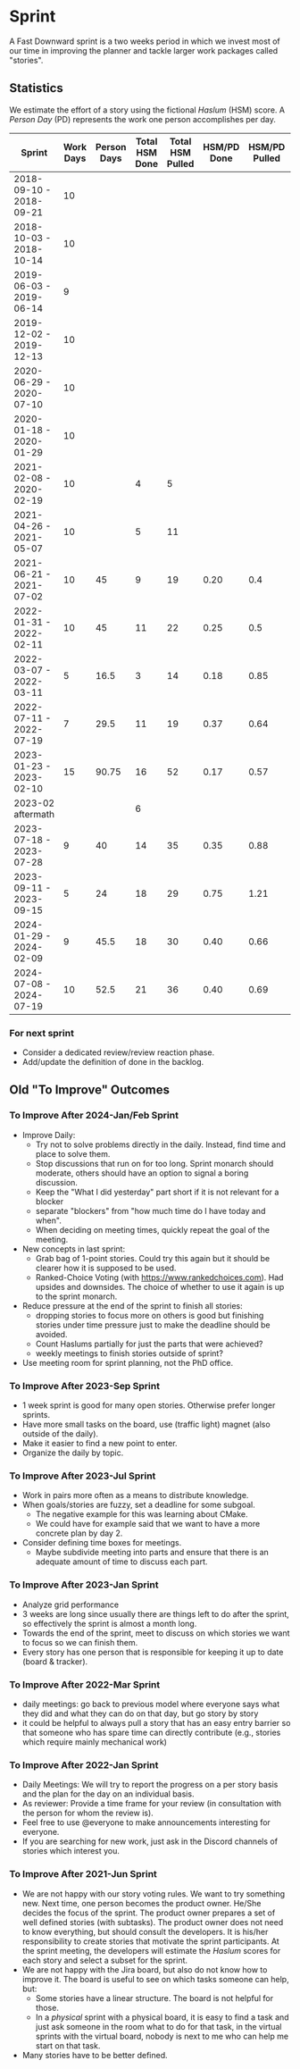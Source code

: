 # Sprint

A Fast Downward sprint is a two weeks period in which we invest most of
our time in improving the planner and tackle larger work packages called
"stories".

## Statistics

We estimate the effort of a story using the fictional *Haslum* (HSM)
score. A *Person Day* (PD) represents the work one person accomplishes
per day.

| Sprint                  | Work Days | Person Days | Total HSM Done | Total HSM Pulled | HSM/PD Done | HSM/PD Pulled | Satisfaction /5 | Queen/King |
| ----------------------- | --------- | ----------- | ---- | ------ | ---- | ------ | -------------------- | ---------- |
| 2018-09-10 - 2018-09-21 | 10 |       |    |    |      |      |     | Gabi (first Scrum sprint) |
| 2018-10-03 - 2018-10-14 | 10 |       |    |    |      |      |     | Gabi |
| 2019-06-03 - 2019-06-14 |  9 |       |    |    |      |      |     | Florian |
| 2019-12-02 - 2019-12-13 | 10 |       |    |    |      |      |     | Florian |
| 2020-06-29 - 2020-07-10 | 10 |       |    |    |      |      |     | Gabi |
| 2020-01-18 - 2020-01-29 | 10 |       |    |    |      |      |     | Gabi |
| 2021-02-08 - 2020-02-19 | 10 |       |  4 |  5 |      |      |     | Salomé |
| 2021-04-26 - 2021-05-07 | 10 |       |  5 | 11 |      |      |     | Silvan |
| 2021-06-21 - 2021-07-02 | 10 | 45    |  9 | 19 | 0.20 | 0.4  | 4   | Patrick |
| 2022-01-31 - 2022-02-11 | 10 | 45    | 11 | 22 | 0.25 | 0.5  | 4.4 | Patrick |
| 2022-03-07 - 2022-03-11 |  5 | 16.5  |  3 | 14 | 0.18 | 0.85 | 4   | Silvan |
| 2022-07-11 - 2022-07-19 |  7 | 29.5  | 11 | 19 | 0.37 | 0.64 | 3.7 | Gabi |
| 2023-01-23 - 2023-02-10 | 15 | 90.75 | 16 | 52 | 0.17 | 0.57 | 4.3 | Salomé (Clemens retreat organization) |
| 2023-02 aftermath       |    |       |  6 |    |      |      |     | |
| 2023-07-18 - 2023-07-28 |  9 | 40    | 14 | 35 | 0.35 | 0.88 | 4   | Remo |
| 2023-09-11 - 2023-09-15 |  5 | 24    | 18 | 29 | 0.75 | 1.21 | 4.3 | Simon |
| 2024-01-29 - 2024-02-09 |  9 | 45.5  | 18 | 30 | 0.40 | 0.66 | 4   | Florian |
| 2024-07-08 - 2024-07-19 | 10 | 52.5  | 21 | 36 | 0.40 | 0.69 |  3.9   | Simon|


### For next sprint

-   Consider a dedicated review/review reaction phase.
-   Add/update the definition of done in the backlog.

## Old "To Improve" Outcomes

### To Improve After 2024-Jan/Feb Sprint

-   Improve Daily:
    -   Try not to solve problems directly in the daily. Instead, find
        time and place to solve them.
    -   Stop discussions that run on for too long. Sprint monarch should
        moderate, others should have an option to signal a boring
        discussion.
    -   Keep the "What I did yesterday" part short if it is not
        relevant for a blocker
    -   separate "blockers" from "how much time do I have today and
        when".
    -   When deciding on meeting times, quickly repeat the goal of the
        meeting.
-   New concepts in last sprint:
    -   Grab bag of 1-point stories. Could try this again but it should
        be clearer how it is supposed to be used.
    -   Ranked-Choice Voting (with <https://www.rankedchoices.com>). Had
        upsides and downsides. The choice of whether to use it again is
        up to the sprint monarch.
-   Reduce pressure at the end of the sprint to finish all stories:
    -   dropping stories to focus more on others is good but finishing
        stories under time pressure just to make the deadline should be
        avoided.
    -   Count Haslums partially for just the parts that were achieved?
    -   weekly meetings to finish stories outside of sprint?
-   Use meeting room for sprint planning, not the PhD office.

### To Improve After 2023-Sep Sprint

-   1 week sprint is good for many open stories. Otherwise prefer longer
    sprints.
-   Have more small tasks on the board, use (traffic light) magnet (also
    outside of the daily).
-   Make it easier to find a new point to enter.
-   Organize the daily by topic.

### To Improve After 2023-Jul Sprint

-   Work in pairs more often as a means to distribute knowledge.
-   When goals/stories are fuzzy, set a deadline for some subgoal.
    -   The negative example for this was learning about CMake.
    -   We could have for example said that we want to have a more
        concrete plan by day 2.
-   Consider defining time boxes for meetings.
    -   Maybe subdivide meeting into parts and ensure that there is an
        adequate amount of time to discuss each part.

### To Improve After 2023-Jan Sprint

-   Analyze grid performance
-   3 weeks are long since usually there are things left to do after the
    sprint, so effectively the sprint is almost a month long.
-   Towards the end of the sprint, meet to discuss on which stories we
    want to focus so we can finish them.
-   Every story has one person that is responsible for keeping it up to
    date (board & tracker).

### To Improve After 2022-Mar Sprint

-   daily meetings: go back to previous model where everyone says what
    they did and what they can do on that day, but go story by story
-   it could be helpful to always pull a story that has an easy entry
    barrier so that someone who has spare time can directly contribute
    (e.g., stories which require mainly mechanical work)

### To Improve After 2022-Jan Sprint

-   Daily Meetings: We will try to report the progress on a per story
    basis and the plan for the day on an individual basis.
-   As reviewer: Provide a time frame for your review (in consultation
    with the person for whom the review is).
-   Feel free to use @everyone to make announcements interesting for
    everyone.
-   If you are searching for new work, just ask in the Discord channels
    of stories which interest you.

### To Improve After 2021-Jun Sprint

-   We are not happy with our story voting rules. We want to try
    something new. Next time, one person becomes the product owner.
    He/She decides the focus of the sprint. The product owner prepares a
    set of well defined stories (with subtasks). The product owner does
    not need to know everything, but should consult the developers. It
    is his/her responsibility to create stories that motivate the sprint
    participants. At the sprint meeting, the developers will estimate
    the *Haslum* scores for each story and select a subset for the
    sprint.
-   We are not happy with the Jira board, but also do not know how to
    improve it. The board is useful to see on which tasks someone can
    help, but:
    -   Some stories have a linear structure. The board is not helpful
        for those.
    -   In a *physical* sprint with a physical board, it is easy to find
        a task and just ask someone in the room what to do for that
        task, in the virtual sprints with the virtual board, nobody is
        next to me who can help me start on that task.
-   Many stories have to be better defined.
